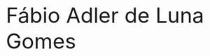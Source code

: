 <!DOCTYPE html>
<html lang="pt-br">
<head>
    <meta charset="UTF-8">
    <meta http-equiv="X-UA-Compatible" content="IE=edge">
    <meta name="viewport" content="width=device-width, initial-scale=1.0">
</head>
<body>
    <div class="meu_nome">
        <font size="40px" bg="#098">Fábio Adler de Luna Gomes</font>
    </div>
</body>
</html>